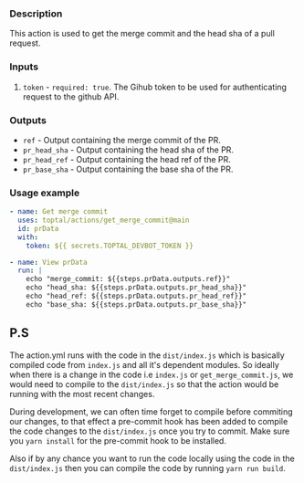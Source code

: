 ### Description

This action is used to get the merge commit and the head sha of a pull request.

### Inputs
1) `token` - `required: true`. The Gihub token to be used for authenticating request to the github API.

### Outputs
- `ref` - Output containing the merge commit of the PR.
- `pr_head_sha` - Output containing the head sha of the PR.
- `pr_head_ref` - Output containing the head ref of the PR.
- `pr_base_sha` - Output containing the base sha of the PR.

### Usage example

```yaml
- name: Get merge commit
  uses: toptal/actions/get_merge_commit@main
  id: prData
  with:
    token: ${{ secrets.TOPTAL_DEVBOT_TOKEN }}

- name: View prData
  run: |
    echo "merge_commit: ${{steps.prData.outputs.ref}}"
    echo "head_sha: ${{steps.prData.outputs.pr_head_sha}}"
    echo "head_ref: ${{steps.prData.outputs.pr_head_ref}}"
    echo "base_sha: ${{steps.prData.outputs.pr_base_sha}}"
```
## P.S
The action.yml runs with the code in the `dist/index.js` which is basically compiled code from `index.js` and all it's dependent modules.
So ideally when there is a change in the code i.e `index.js` or `get_merge_commit.js`, we would need to compile to the `dist/index.js` so that 
the action would be running with the most recent changes.

During development, we can often time forget to compile before commiting our changes, to that effect a pre-commit hook has been added to compile
the code changes to the `dist/index.js` once you try to commit. Make sure you `yarn install` for the pre-commit hook to be installed.

Also if by any chance you want to run the code locally using the code in the `dist/index.js` then you can compile the code by running `yarn run build`.
